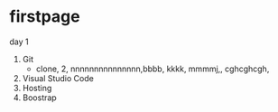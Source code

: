 # firstpage

day 1
1. Git
   - clone, 2, nnnnnnnnnnnnnnn,bbbb, kkkk, mmmmj,, cghcghcgh,   
2. Visual Studio Code
3. Hosting
4. Boostrap
  
